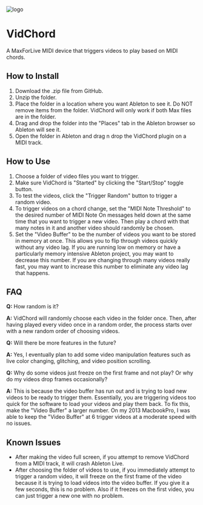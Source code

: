 ![logo](https://timart.me/img/vidchord-logo-github.svg)
# VidChord
A MaxForLive MIDI device that triggers videos to play based on MIDI chords.

## How to Install
1. Download the .zip file from GitHub.
2. Unzip the folder.
3. Place the folder in a location where you want Ableton to see it. Do NOT remove items from the folder. VidChord will only work if both Max files are in the folder.
4. Drag and drop the folder into the "Places" tab in the Ableton browser so Ableton will see it.
5. Open the folder in Ableton and drag n drop the VidChord plugin on a MIDI track.

## How to Use
1. Choose a folder of video files you want to trigger.
2. Make sure VidChord is "Started" by clicking the "Start/Stop" toggle button.
3. To test the videos, click the "Trigger Random" button to trigger a random video.
4. To trigger videos on a chord change, set the "MIDI Note Threshold" to the desired number of MIDI Note On messages held down at the same time that you want to trigger a new video. Then play a chord with that many notes in it and another video should randomly be chosen.
5. Set the "Video Buffer" to be the number of videos you want to be stored in memory at once. This allows you to flip through videos quickly without any video lag. If you are running low on memory or have a particularly memory intensive Ableton project, you may want to decrease this number. If you are changing through many videos really fast, you may want to increase this number to eliminate any video lag that happens.

## FAQ
**Q:** How random is it?

**A:** VidChord will randomly choose each video in the folder once. Then, after having played every video once in a random order, the process starts over with a new random order of choosing videos.

**Q:** Will there be more features in the future?

**A:** Yes, I eventually plan to add some video manipulation features such as live color changing, glitching, and video position scrolling.

**Q:** Why do some videos just freeze on the first frame and not play? Or why do my videos drop frames occasionally?

**A:** This is because the video buffer has run out and is trying to load new videos to be ready to trigger them. Essentially, you are triggering videos too quick for the software to load your videos and play them back. To fix this, make the "Video Buffer" a larger number. On my 2013 MacbookPro, I was able to keep the "Video Buffer" at 6 trigger videos at a moderate speed with no issues.

## Known Issues
- After making the video full screen, if you attempt to remove VidChord from a MIDI track, it will crash Ableton Live.
- After choosing the folder of videos to use, if you immediately attempt to trigger a random video, it will freeze on the first frame of the video because it is trying to load videos into the video buffer. If you give it a few seconds, this is no problem. Also if it freezes on the first video, you can just trigger a new one with no problem.
